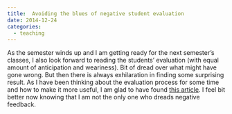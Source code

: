 ```yaml
---
title:  Avoiding the blues of negative student evaluation
date: 2014-12-24
categories:
  - teaching
---
```

As the semester winds up and I am getting ready for the next semester’s classes, I also look forward to reading the students’ evaluation (with equal amount of anticipation and weariness). Bit of dread over what might have gone wrong. But then there is always exhilaration in finding some surprising result. As I have been thinking about the evaluation process for some time and how to make it more useful, I am glad to have found [this article](http://www.facultyfocus.com/articles/faculty-evaluation/cruel-student-comments-seven-ways-soothe-sting/). I feel bit better now knowing that I am not the only one who dreads negative feedback.

